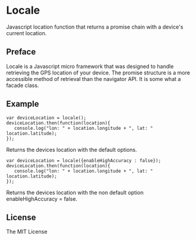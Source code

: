 # Locale
Javascript location function that returns a promise chain with a device's current location.

## Preface
Locale is a Javascript micro framework that was designed to handle retrieving the GPS location of your device.  The promise structure is a more accessible method of retrieval than the navigator API.  It is some what a facade class.

## Example
```
var deviceLocation = locale();
deviceLocation.then(function(location){
   console.log("lon: " + location.longitude + ", lat: " location.latitude); 
});
```
Returns the devices location with the default options.

```
var deviceLocation = locale({enableHighAccuracy : false});
deviceLocation.then(function(location){
   console.log("lon: " + location.longitude + ", lat: " location.latitude); 
});
```
Returns the devices location with the non default option enableHighAccuracy = false.

## License
The MIT License